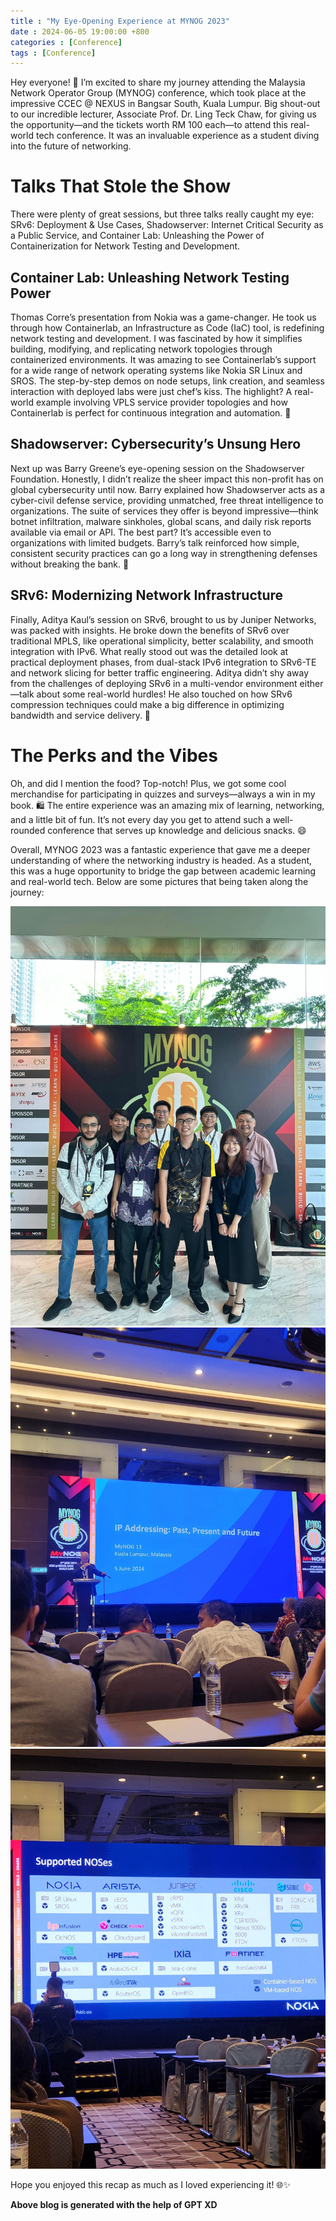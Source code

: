 ```yaml
---
title : "My Eye-Opening Experience at MYNOG 2023"
date : 2024-06-05 19:00:00 +800
categories : [Conference]
tags : [Conference]
---
```


Hey everyone! 🌟 I’m excited to share my journey attending the Malaysia Network Operator Group (MYNOG) conference, which took place at the impressive CCEC @ NEXUS in Bangsar South, Kuala Lumpur. Big shout-out to our incredible lecturer, Associate Prof. Dr. Ling Teck Chaw, for giving us the opportunity—and the tickets worth RM 100 each—to attend this real-world tech conference. It was an invaluable experience as a student diving into the future of networking.

# Talks That Stole the Show
There were plenty of great sessions, but three talks really caught my eye: SRv6: Deployment & Use Cases, Shadowserver: Internet Critical Security as a Public Service, and Container Lab: Unleashing the Power of Containerization for Network Testing and Development.

## Container Lab: Unleashing Network Testing Power
Thomas Corre’s presentation from Nokia was a game-changer. He took us through how Containerlab, an Infrastructure as Code (IaC) tool, is redefining network testing and development. I was fascinated by how it simplifies building, modifying, and replicating network topologies through containerized environments. It was amazing to see Containerlab’s support for a wide range of network operating systems like Nokia SR Linux and SROS. The step-by-step demos on node setups, link creation, and seamless interaction with deployed labs were just chef’s kiss. The highlight? A real-world example involving VPLS service provider topologies and how Containerlab is perfect for continuous integration and automation. 🎉

## Shadowserver: Cybersecurity’s Unsung Hero
Next up was Barry Greene’s eye-opening session on the Shadowserver Foundation. Honestly, I didn’t realize the sheer impact this non-profit has on global cybersecurity until now. Barry explained how Shadowserver acts as a cyber-civil defense service, providing unmatched, free threat intelligence to organizations. The suite of services they offer is beyond impressive—think botnet infiltration, malware sinkholes, global scans, and daily risk reports available via email or API. The best part? It’s accessible even to organizations with limited budgets. Barry’s talk reinforced how simple, consistent security practices can go a long way in strengthening defenses without breaking the bank. 💪

## SRv6: Modernizing Network Infrastructure
Finally, Aditya Kaul’s session on SRv6, brought to us by Juniper Networks, was packed with insights. He broke down the benefits of SRv6 over traditional MPLS, like operational simplicity, better scalability, and smooth integration with IPv6. What really stood out was the detailed look at practical deployment phases, from dual-stack IPv6 integration to SRv6-TE and network slicing for better traffic engineering. Aditya didn’t shy away from the challenges of deploying SRv6 in a multi-vendor environment either—talk about some real-world hurdles! He also touched on how SRv6 compression techniques could make a big difference in optimizing bandwidth and service delivery. 🚀

# The Perks and the Vibes
Oh, and did I mention the food? Top-notch! Plus, we got some cool merchandise for participating in quizzes and surveys—always a win in my book. 🛍️ The entire experience was an amazing mix of learning, networking, and a little bit of fun. It’s not every day you get to attend such a well-rounded conference that serves up knowledge and delicious snacks. 😄

Overall, MYNOG 2023 was a fantastic experience that gave me a deeper understanding of where the networking industry is headed. As a student, this was a huge opportunity to bridge the gap between academic learning and real-world tech. Below are some pictures that being taken along the journey:

![alt text](/assets/img/mynog/mynog1.png)
![alt text](/assets/img/mynog/mynog2.png)
![alt text](/assets/img/mynog/mynog3.png)

Hope you enjoyed this recap as much as I loved experiencing it! 🌐✨

**Above blog is generated with the help of GPT XD**